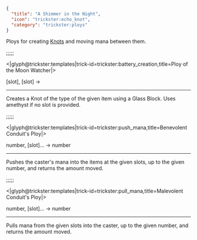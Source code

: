 ```json
{
  "title": "A Shimmer in the Night",
  "icon": "trickster:echo_knot",
  "category": "trickster:ploys"
}
```

Ploys for creating [Knots](^trickster:items/knots) and moving mana between them.

;;;;;

<|glyph@trickster:templates|trick-id=trickster:battery_creation,title=Ploy of the Moon Watcher|>

[slot], [slot] ->

---

Creates a Knot of the type of the given item using a Glass Block. Uses amethyst if no slot is provided.

;;;;;

<|glyph@trickster:templates|trick-id=trickster:push_mana,title=Benevolent Conduit's Ploy|>

number, [slot]... -> number

---

Pushes the caster's mana into the items at the given slots, up to the given number, and returns the amount moved.

;;;;;

<|glyph@trickster:templates|trick-id=trickster:pull_mana,title=Malevolent Conduit's Ploy|>

number, [slot]... -> number

---

Pulls mana from the given slots into the caster, up to the given number, and returns the amount moved.
